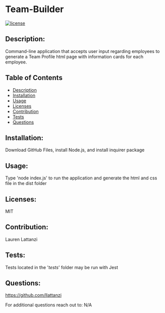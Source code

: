 # Team-Builder
  [![license](https://img.shields.io/badge/license-MIT-blue)](https://opensource.org/licenses/MIT) 

  ## Description:
  Command-line application that accepts user input regarding employees to generate a Team Profile html page with information cards for each employee.

  ## Table of Contents
  - [Description](#description)
  - [Installation](#installation)
  - [Usage](#usage)
  - [Licenses](#licenses)
  - [Contribution](#contribution)
  - [Tests](#tests)
  - [Questions](#questions)

  ## Installation:
  Download GitHub Files, install Node.js, and install inquirer package

  ## Usage:
  Type 'node index.js' to run the application and generate the html and css file in the dist folder

  ## Licenses:
  MIT<br/>

  ## Contribution:
  Lauren Lattanzi

  ## Tests:
  Tests located in the '_tests_' folder may be run with Jest

  ## Questions:
  https://github.com/llattanzi

  For additional questions reach out to: N/A
